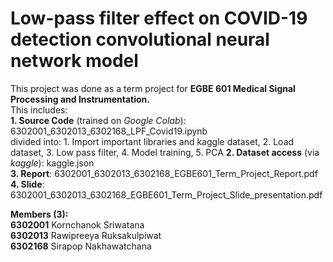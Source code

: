# Low-pass filter effect on COVID-19 detection convolutional neural network model
This project was done as a term project for **EGBE 601 Medical Signal Processing and Instrumentation.** <br>
This includes: <br> 
**1. Source Code** (trained on _Google Colab_): 6302001_6302013_6302168_LPF_Covid19.ipynb <br>
divided into: 1. Import important libraries and kaggle dataset, 2. Load dataset, 3. Low pass filter, 4. Model training, 5. PCA
**2. Dataset access** (via _kaggle_): kaggle.json <br>
**3. Report**: 6302001_6302013_6302168_EGBE601_Term_Project_Report.pdf <br>
**4. Slide**: 6302001_6302013_6302168_EGBE601_Term_Project_Slide_presentation.pdf <br>

**Members (3):** <br>
**6302001** Kornchanok Sriwatana <br>
**6302013** Rawipreeya Ruksakulpiwat <br>
**6302168** Sirapop Nakhawatchana <br>
